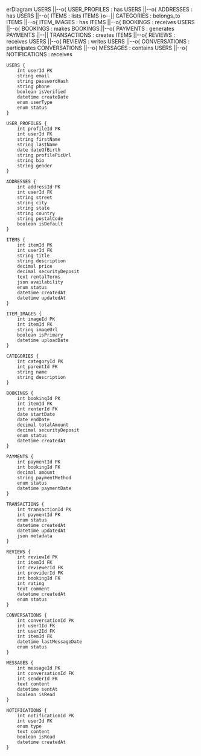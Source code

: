 erDiagram
    USERS ||--o{ USER_PROFILES : has
    USERS ||--o{ ADDRESSES : has
    USERS ||--o{ ITEMS : lists
    ITEMS }o--|| CATEGORIES : belongs_to
    ITEMS ||--o{ ITEM_IMAGES : has
    ITEMS ||--o{ BOOKINGS : receives
    USERS ||--o{ BOOKINGS : makes
    BOOKINGS ||--o{ PAYMENTS : generates
    PAYMENTS ||--|| TRANSACTIONS : creates
    ITEMS ||--o{ REVIEWS : receives
    USERS ||--o{ REVIEWS : writes
    USERS ||--o{ CONVERSATIONS : participates
    CONVERSATIONS ||--o{ MESSAGES : contains
    USERS ||--o{ NOTIFICATIONS : receives
    
    USERS {
        int userId PK
        string email
        string passwordHash
        string phone
        boolean isVerified
        datetime createDate
        enum userType
        enum status
    }
    
    USER_PROFILES {
        int profileId PK
        int userId FK
        string firstName
        string lastName
        date dateOfBirth
        string profilePicUrl
        string bio
        string gender
    }
    
    ADDRESSES {
        int addressId PK
        int userId FK
        string street
        string city
        string state
        string country
        string postalCode
        boolean isDefault
    }
    
    ITEMS {
        int itemId PK
        int userId FK
        string title
        string description
        decimal price
        decimal securityDeposit
        text rentalTerms
        json availability
        enum status
        datetime createdAt
        datetime updatedAt
    }
    
    ITEM_IMAGES {
        int imageId PK
        int itemId FK
        string imageUrl
        boolean isPrimary
        datetime uploadDate
    }
    
    CATEGORIES {
        int categoryId PK
        int parentId FK
        string name
        string description
    }
    
    BOOKINGS {
        int bookingId PK
        int itemId FK
        int renterId FK
        date startDate
        date endDate
        decimal totalAmount
        decimal securityDeposit
        enum status
        datetime createdAt
    }
    
    PAYMENTS {
        int paymentId PK
        int bookingId FK
        decimal amount
        string paymentMethod
        enum status
        datetime paymentDate
    }
    
    TRANSACTIONS {
        int transactionId PK
        int paymentId FK
        enum status
        datetime createdAt
        datetime updatedAt
        json metadata
    }
    
    REVIEWS {
        int reviewId PK
        int itemId FK
        int reviewerId FK
        int providerId FK
        int bookingId FK
        int rating
        text comment
        datetime createdAt
        enum status
    }
    
    CONVERSATIONS {
        int conversationId PK
        int user1Id FK
        int user2Id FK
        int itemId FK
        datetime lastMessageDate
        enum status
    }
    
    MESSAGES {
        int messageId PK
        int conversationId FK
        int senderId FK
        text content
        datetime sentAt
        boolean isRead
    }
    
    NOTIFICATIONS {
        int notificationId PK
        int userId FK
        enum type
        text content
        boolean isRead
        datetime createdAt
    }
